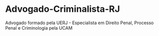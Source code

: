 # Advogado-Criminalista-RJ
Advogado formado pela UERJ - Especialista em Direito Penal, Processo Penal e Criminologia pela UCAM
